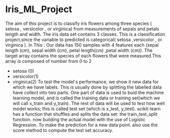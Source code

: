 # Iris_ML_Project
The aim of this project is to classify iris flowers among three species ( setosa , versicolor , or virginica) from measurements of sepals and petals length and width.
The iris data set contains 3 classes.
This is a classification project,since the variable to predicted is categorical( setosa ,versicolor , or virginica ).
In This : Our data has 150 samples with 4 features each (sepal length (cm), sepal width (cm), petal length(cm) ,petal width (cm)).
The target array contains the species of each flowers that were measured.This array is composed of number from 0 to 2
* setosa (0)
* versicolor(1)
* virginica(2)
To test the model's performance, we show it new data for which we have labels. This is usually done by splitting the labelled data have collect into two parts.
One part of data is used to buid the machine learning model, and is called the training data or training set(which we will call x_train and y_train). The rest of data will be
used to test how well model works; this is called test set (which is x_test, y_test).
scikit-learn has a function that shuffles and splits the data set: the train_test_split function.
now building the actual model with the use of Logistic Regression. To make the prediction for a new data point.
also use the score method to compute the test set accuracy.

